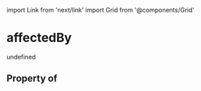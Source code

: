 import Link from 'next/link'
import Grid from '@components/Grid'

# affectedBy

undefined

## Property of



